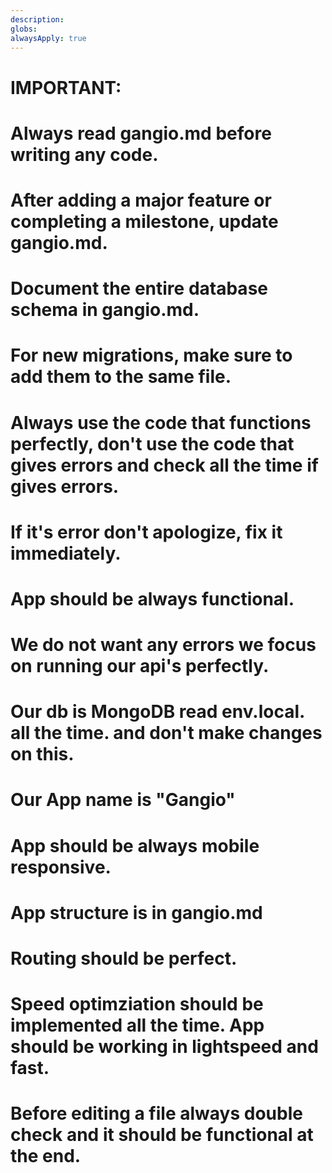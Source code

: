 ```yaml
---
description: 
globs: 
alwaysApply: true
---
```

# IMPORTANT:

# Always read gangio.md before writing any code.

# After adding a major feature or completing a milestone, update gangio.md.

# Document the entire database schema in gangio.md.

# For new migrations, make sure to add them to the same file.

# Always use the code that functions perfectly, don't use the code that gives errors and check all the time if gives errors.
# If it's error don't apologize, fix it immediately.
# App should be always functional.

# We do not want any errors we focus on running our api's perfectly.
# Our db is MongoDB read env.local. all the time. and don't make changes on this.
# Our App name is "Gangio"
# App should be always mobile responsive.
# App structure is in gangio.md
# Routing should be perfect.
# Speed optimziation should be implemented all the time. App should be working in lightspeed and fast.
# Before editing a file always double check and it should be functional at the end.
